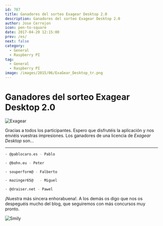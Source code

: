 ```yaml
---
id: 787
title: Ganadores del sorteo Exagear Desktop 2.0
description: Ganadores del sorteo Exagear Desktop 2.0
author: Jose Cerrejon
icon: pen-to-square
date: 2017-04-20 12:15:00
prev: /es/
next: false
category:
  - General
  - Raspberry PI
tag:
  - General
  - Raspberry PI
image: /images/2015/06/ExaGear_Desktop_tr.png
---
```


# Ganadores del sorteo Exagear Desktop 2.0

![Exagear](/images/2015/06/ExaGear_Desktop_tr.png)

Gracias a todos los participantes. Espero que disfrutéis la aplicación y nos enviéis vuestras impresiones. Los ganadores de una licencia de *Exagear Desktop* son...

- - -

```bash
· @pablocaro.es	- Pablo

· @bohn.eu - Peter

· souperform@ -	Falberto

· mazinger65@	- Miguel

· @draiser.net - Pawel
```

¡Nuestra más sincera enhorabuena!. A los demás os digo que nos os despeguéis mucho del blog, que seguiremos con más concursos muy pronto.

![Smily](/css/sm/happy_smiling.png)
